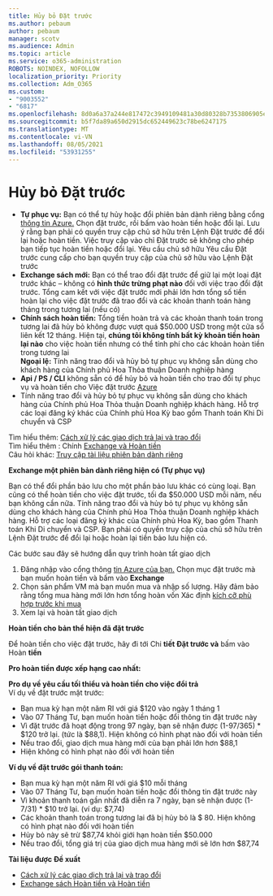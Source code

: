```yaml
---
title: Hủy bỏ Đặt trước
ms.author: pebaum
author: pebaum
manager: scotv
ms.audience: Admin
ms.topic: article
ms.service: o365-administration
ROBOTS: NOINDEX, NOFOLLOW
localization_priority: Priority
ms.collection: Adm_O365
ms.custom:
- "9003552"
- "6817"
ms.openlocfilehash: 8d0a6a37a244e817472c3949109481a30d80328b7353806905e05c547e196ea0
ms.sourcegitcommit: b5f7da89a650d2915dc652449623c78be6247175
ms.translationtype: MT
ms.contentlocale: vi-VN
ms.lasthandoff: 08/05/2021
ms.locfileid: "53931255"
---
```

# <a name="cancelling-reservation"></a>Hủy bỏ Đặt trước

- **Tự phục vụ:** Bạn có thể tự hủy hoặc đổi phiên bản dành riêng bằng cổng [thông tin Azure.](https://portal.azure.com/#blade/Microsoft_Azure_Reservations/ReservationsBrowseBlade) Chọn đặt trước, rồi bấm vào hoàn tiền hoặc đổi lại. Lưu ý rằng bạn phải có quyền truy cập chủ sở hữu trên Lệnh Đặt trước để đổi lại hoặc hoàn tiền. Việc truy cập vào chỉ Đặt trước sẽ không cho phép bạn tiếp tục hoàn tiền hoặc đổi lại. Yêu cầu chủ sở hữu Yêu cầu Đặt trước cung cấp cho bạn quyền truy cập của chủ sở hữu vào Lệnh Đặt trước
- **Exchange sách mới:** Bạn có thể trao đổi đặt trước để giữ lại một loại đặt trước khác – không có **hình thức trừng phạt nào** đối với việc trao đổi đặt trước. Tổng cam kết với việc đặt trước mới phải lớn hơn tổng số tiền hoàn lại cho việc đặt trước đã trao đổi và các khoản thanh toán hàng tháng trong tương lai (nếu có)
- **Chính sách hoàn tiền:** Tổng tiền hoàn trả và các khoản thanh toán trong tương lai đã hủy bỏ không được vượt quá $50.000 USD trong một cửa sổ liên kết 12 tháng. Hiện tại, **chúng tôi không tính bất kỳ khoản tiền hoàn lại nào** cho việc hoàn tiền nhưng có thể tính phí cho các khoản hoàn tiền trong tương lai  
    **Ngoại lệ:** Tính năng trao đổi và hủy bỏ tự phục vụ không sẵn dùng cho khách hàng của Chính phủ Hoa Thỏa thuận Doanh nghiệp hàng
- **Api / PS / CLI** không sẵn có để hủy bỏ và hoàn tiền cho trao đổi tự phục vụ và hoàn tiền cho Việc đặt trước [Azure](https://docs.microsoft.com/azure/cost-management-billing/reservations/exchange-and-refund-azure-reservations?WT.mc_id=Portal-Microsoft_Azure_Support)
- Tính năng trao đổi và hủy bỏ tự phục vụ không sẵn dùng cho khách hàng của Chính phủ Hoa Thỏa thuận Doanh nghiệp khách hàng. Hỗ trợ các loại đăng ký khác của Chính phủ Hoa Kỳ bao gồm Thanh toán Khi Di chuyển và CSP

Tìm hiểu thêm: [Cách xử lý các giao dịch trả lại và trao đổi](https://docs.microsoft.com/azure/billing/billing-azure-reservations-self-service-exchange-and-refund?WT.mc_id=Portal-Microsoft_Azure_Support#how-return-and-exchange-transactions-are-processed)  
Tìm hiểu thêm : Chính [Exchange và Hoàn tiền](https://docs.microsoft.com/azure/billing/billing-azure-reservations-self-service-exchange-and-refund?WT.mc_id=Portal-Microsoft_Azure_Support#exchange-policies)  
Câu hỏi khác: [Truy cập tài liệu phiên bản dành riêng](https://docs.microsoft.com/azure/billing/billing-save-compute-costs-reservations?WT.mc_id=Portal-Microsoft_Azure_Support)

**Exchange một phiên bản dành riêng hiện có (Tự phục vụ)**

Bạn có thể đổi phần bảo lưu cho một phần bảo lưu khác có cùng loại. Bạn cũng có thể hoàn tiền cho việc đặt trước, tối đa $50.000 USD mỗi năm, nếu bạn không cần nữa. Tính năng trao đổi và hủy bỏ tự phục vụ không sẵn dùng cho khách hàng của Chính phủ Hoa Thỏa thuận Doanh nghiệp khách hàng. Hỗ trợ các loại đăng ký khác của Chính phủ Hoa Kỳ, bao gồm Thanh toán Khi Di chuyển và CSP. Bạn phải có quyền truy cập của chủ sở hữu trên Lệnh Đặt trước để đổi lại hoặc hoàn lại tiền bảo lưu hiện có.

Các bước sau đây sẽ hướng dẫn quy trình hoàn tất giao dịch

1. Đăng nhập vào cổng thông [tin Azure của bạn.](https://portal.azure.com/#blade/Microsoft_Azure_Reservations/ReservationsBrowseBlade) Chọn mục đặt trước mà bạn muốn hoàn tiền và bấm vào **Exchange**
2. Chọn sản phẩm VM mà bạn muốn mua và nhập số lượng. Hãy đảm bảo rằng tổng mua hàng mới lớn hơn tổng hoàn vốn Xác định [kích cỡ phù hợp trước khi mua](https://docs.microsoft.com/azure/virtual-machines/windows/prepay-reserved-vm-instances?WT.mc_id=Portal-Microsoft_Azure_Support#determine-the-right-vm-size-before-you-buy)
3. Xem lại và hoàn tất giao dịch

**Hoàn tiền cho bản thể hiện đã đặt trước**

Để hoàn tiền cho việc đặt trước, hãy đi tới Chi **tiết Đặt trước và** bấm vào Hoàn **tiền**

**Pro hoàn tiền được xếp hạng cao nhất:**

**Pro dụ về yêu cầu tối thiểu và hoàn tiền cho việc đổi trả**  
Ví dụ về đặt trước mặt trước:

- Bạn mua kỳ hạn một năm RI với giá $120 vào ngày 1 tháng 1
- Vào 07 Tháng Tư, bạn muốn hoàn tiền hoặc đổi thông tin đặt trước này
- Vì đặt trước đã hoạt động trong 97 ngày, bạn sẽ nhận được (1-97/365) * $120 trở lại. (tức là $88,1). Hiện không có hình phạt nào đối với hoàn tiền
- Nếu trao đổi, giao dịch mua hàng mới của bạn phải lớn hơn $88,1
- Hiện không có hình phạt nào đối với hoàn tiền

**Ví dụ về đặt trước gói thanh toán:**

- Bạn mua kỳ hạn một năm RI với giá $10 mỗi tháng
- Vào 07 Tháng Tư, bạn muốn hoàn tiền hoặc đổi thông tin đặt trước này
- Vì khoản thanh toán gần nhất đã diễn ra 7 ngày, bạn sẽ nhận được (1-7/31) * $10 trở lại. (ví dụ: $7,74)
- Các khoản thanh toán trong tương lai đã bị hủy bỏ là $ 80. Hiện không có hình phạt nào đối với hoàn tiền
- Hủy bỏ này sẽ trừ $87,74 khỏi giới hạn hoàn tiền $50.000
- Nếu trao đổi, tổng giá trị của giao dịch mua hàng mới sẽ lớn hơn $87,74

**Tài liệu được Đề xuất**

- [Cách xử lý các giao dịch trả lại và trao đổi](https://docs.microsoft.com/azure/billing/billing-azure-reservations-self-service-exchange-and-refund?WT.mc_id=Portal-Microsoft_Azure_Support#how-return-and-exchange-transactions-are-processed)
- [Exchange sách Hoàn tiền và Hoàn tiền](https://docs.microsoft.com/azure/billing/billing-azure-reservations-self-service-exchange-and-refund?WT.mc_id=Portal-Microsoft_Azure_Support#exchange-policies)